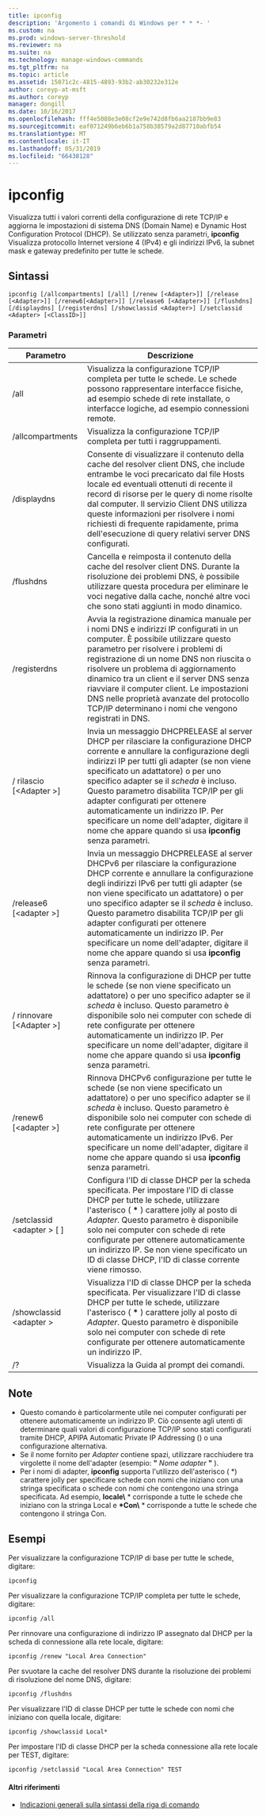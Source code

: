 ```yaml
---
title: ipconfig
description: 'Argomento i comandi di Windows per * * *- '
ms.custom: na
ms.prod: windows-server-threshold
ms.reviewer: na
ms.suite: na
ms.technology: manage-windows-commands
ms.tgt_pltfrm: na
ms.topic: article
ms.assetid: 15071c2c-4815-4893-93b2-ab30232e312e
author: coreyp-at-msft
ms.author: coreyp
manager: dongill
ms.date: 10/16/2017
ms.openlocfilehash: fff4e5088e3e08cf2e9e742d8fb6aa2187bb9e83
ms.sourcegitcommit: eaf071249b6eb6b1a758b38579a2d87710abfb54
ms.translationtype: MT
ms.contentlocale: it-IT
ms.lasthandoff: 05/31/2019
ms.locfileid: "66438128"
---
```

# <a name="ipconfig"></a>ipconfig



Visualizza tutti i valori correnti della configurazione di rete TCP/IP e aggiorna le impostazioni di sistema DNS (Domain Name) e Dynamic Host Configuration Protocol (DHCP). Se utilizzato senza parametri, **ipconfig** Visualizza protocollo Internet versione 4 (IPv4) e gli indirizzi IPv6, la subnet mask e gateway predefinito per tutte le schede.

## <a name="syntax"></a>Sintassi

```
ipconfig [/allcompartments] [/all] [/renew [<Adapter>]] [/release [<Adapter>]] [/renew6[<Adapter>]] [/release6 [<Adapter>]] [/flushdns] [/displaydns] [/registerdns] [/showclassid <Adapter>] [/setclassid <Adapter> [<ClassID>]]
```

### <a name="parameters"></a>Parametri

|Parametro|Descrizione|
|---------|-----------|
|/all|Visualizza la configurazione TCP/IP completa per tutte le schede. Le schede possono rappresentare interfacce fisiche, ad esempio schede di rete installate, o interfacce logiche, ad esempio connessioni remote.|
|/allcompartments|Visualizza la configurazione TCP/IP completa per tutti i raggruppamenti.|
|/displaydns|Consente di visualizzare il contenuto della cache del resolver client DNS, che include entrambe le voci precaricato dal file Hosts locale ed eventuali ottenuti di recente il record di risorse per le query di nome risolte dal computer. Il servizio Client DNS utilizza queste informazioni per risolvere i nomi richiesti di frequente rapidamente, prima dell'esecuzione di query relativi server DNS configurati.|
|/flushdns|Cancella e reimposta il contenuto della cache del resolver client DNS. Durante la risoluzione dei problemi DNS, è possibile utilizzare questa procedura per eliminare le voci negative dalla cache, nonché altre voci che sono stati aggiunti in modo dinamico.|
|/registerdns|Avvia la registrazione dinamica manuale per i nomi DNS e indirizzi IP configurati in un computer. È possibile utilizzare questo parametro per risolvere i problemi di registrazione di un nome DNS non riuscita o risolvere un problema di aggiornamento dinamico tra un client e il server DNS senza riavviare il computer client. Le impostazioni DNS nelle proprietà avanzate del protocollo TCP/IP determinano i nomi che vengono registrati in DNS.|
|/ rilascio [\<Adapter >]|Invia un messaggio DHCPRELEASE al server DHCP per rilasciare la configurazione DHCP corrente e annullare la configurazione degli indirizzi IP per tutti gli adapter (se non viene specificato un adattatore) o per uno specifico adapter se il *scheda* è incluso. Questo parametro disabilita TCP/IP per gli adapter configurati per ottenere automaticamente un indirizzo IP. Per specificare un nome dell'adapter, digitare il nome che appare quando si usa **ipconfig** senza parametri.|
|/release6 [\<adapter >]|Invia un messaggio DHCPRELEASE al server DHCPv6 per rilasciare la configurazione DHCP corrente e annullare la configurazione degli indirizzi IPv6 per tutti gli adapter (se non viene specificato un adattatore) o per uno specifico adapter se il *scheda* è incluso. Questo parametro disabilita TCP/IP per gli adapter configurati per ottenere automaticamente un indirizzo IP. Per specificare un nome dell'adapter, digitare il nome che appare quando si usa **ipconfig** senza parametri.|
|/ rinnovare [\<Adapter >]|Rinnova la configurazione di DHCP per tutte le schede (se non viene specificato un adattatore) o per uno specifico adapter se il *scheda* è incluso. Questo parametro è disponibile solo nei computer con schede di rete configurate per ottenere automaticamente un indirizzo IP. Per specificare un nome dell'adapter, digitare il nome che appare quando si usa **ipconfig** senza parametri.|
|/renew6 [\<adapter >]|Rinnova DHCPv6 configurazione per tutte le schede (se non viene specificato un adattatore) o per uno specifico adapter se il *scheda* è incluso. Questo parametro è disponibile solo nei computer con schede di rete configurate per ottenere automaticamente un indirizzo IPv6. Per specificare un nome dell'adapter, digitare il nome che appare quando si usa **ipconfig** senza parametri.|
|/setclassid \<adapter > [ <ClassID>]|Configura l'ID di classe DHCP per la scheda specificata. Per impostare l'ID di classe DHCP per tutte le schede, utilizzare l'asterisco ( **&#42;** ) carattere jolly al posto di *Adapter*. Questo parametro è disponibile solo nei computer con schede di rete configurate per ottenere automaticamente un indirizzo IP. Se non viene specificato un ID di classe DHCP, l'ID di classe corrente viene rimosso.|
|/showclassid \<adapter >|Visualizza l'ID di classe DHCP per la scheda specificata. Per visualizzare l'ID di classe DHCP per tutte le schede, utilizzare l'asterisco ( **&#42;** ) carattere jolly al posto di *Adapter*. Questo parametro è disponibile solo nei computer con schede di rete configurate per ottenere automaticamente un indirizzo IP.|
|/?|Visualizza la Guida al prompt dei comandi.|

## <a name="remarks"></a>Note

- Questo comando è particolarmente utile nei computer configurati per ottenere automaticamente un indirizzo IP. Ciò consente agli utenti di determinare quali valori di configurazione TCP/IP sono stati configurati tramite DHCP, APIPA Automatic Private IP Addressing () o una configurazione alternativa.
- Se il nome fornito per *Adapter* contiene spazi, utilizzare racchiudere tra virgolette il nome dell'adapter (esempio: **"** <em>Nome adapter</em> **"** ).
- Per i nomi di adapter, **ipconfig** supporta l'utilizzo dell'asterisco ( *) carattere jolly per specificare schede con nomi che iniziano con una stringa specificata o schede con nomi che contengono una stringa specificata. Ad esempio, **locale\\** *   corrisponde a tutte le schede che iniziano con la stringa Local e  **\*Con\\** * corrisponde a tutte le schede che contengono il stringa Con.

## <a name="examples"></a>Esempi

Per visualizzare la configurazione TCP/IP di base per tutte le schede, digitare:
```
ipconfig
```
Per visualizzare la configurazione TCP/IP completa per tutte le schede, digitare:
```
ipconfig /all
```
Per rinnovare una configurazione di indirizzo IP assegnato dal DHCP per la scheda di connessione alla rete locale, digitare:
```
ipconfig /renew "Local Area Connection"
```
Per svuotare la cache del resolver DNS durante la risoluzione dei problemi di risoluzione del nome DNS, digitare:
```
ipconfig /flushdns
```
Per visualizzare l'ID di classe DHCP per tutte le schede con nomi che iniziano con quella locale, digitare:
```
ipconfig /showclassid Local*
```
Per impostare l'ID di classe DHCP per la scheda connessione alla rete locale per TEST, digitare:
```
ipconfig /setclassid "Local Area Connection" TEST
```

#### <a name="additional-references"></a>Altri riferimenti

-   [Indicazioni generali sulla sintassi della riga di comando](command-line-syntax-key.md)